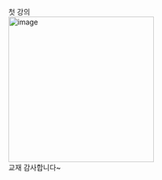 첫 강의   
<img width="287" alt="image" src="https://user-images.githubusercontent.com/113709273/196206083-3b31871a-3176-4b28-bc6a-1d4eb4722dcb.png">  
 교재 감사합니다~
 
 
